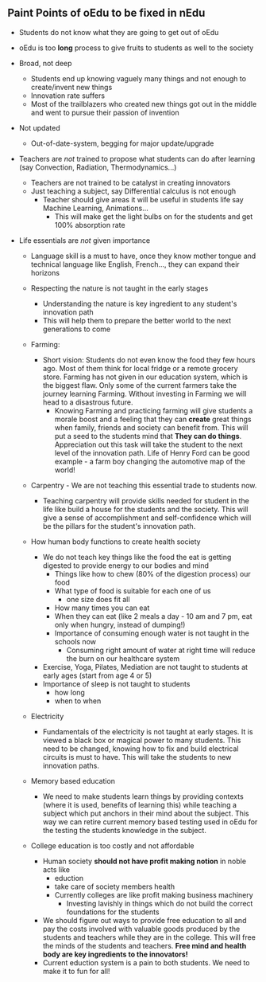 ## Paint Points of oEdu to be fixed in nEdu

- Students do not know what they are going to get out of oEdu
- oEdu is too **long** process to give fruits to students as well to the society
- Broad, not deep
    - Students end up knowing vaguely many things and not enough to create/invent new things
    - Innovation rate suffers
    - Most of the trailblazers who created new things got out in the middle and went to pursue their passion of invention

- Not updated
    - Out-of-date-system, begging for major update/upgrade

- Teachers are *not* trained to propose what students can do after learning (say Convection, Radiation, Thermodynamics...)
    - Teachers are not trained to be catalyst in creating innovators
    - Just teaching a subject,  say Differential calculus is not enough
        - Teacher should give areas it will be useful in students life say Machine Learning, Animations...
            - This will make get the light bulbs on for the students and get 100% absorption rate

- Life essentials are *not* given importance
    - Language skill is a must to have, once they know mother tongue and technical language like English, French..., they can expand their horizons 
    - Respecting the nature is not taught in the early stages
        - Understanding the nature is key ingredient to any student's innovation path 
        - This will help them to prepare the better world to the next generations to come

    - Farming:
        - Short vision: Students do not even know the food they few hours ago. Most of them think for local fridge or a remote grocery store. Farming has not given in our education system, which is the biggest flaw. Only some of the  current farmers take the journey learning Farming. Without investing in Farming we will head to a disastrous future.
            - Knowing Farming and practicing farming will give students a morale boost and a feeling that they can **create** great things when family, friends and society can benefit from. This will put a seed to the students mind that **They can do things**. Appreciation out this task will take the student to the next level of the innovation path. Life of Henry Ford can be good example - a farm boy changing the automotive map of the world!

    - Carpentry - We are not teaching this essential trade to students now.
        - Teaching carpentry will provide skills needed for student in the life like build a house for the students and the society. This will give a sense of accomplishment and self-confidence which will be the pillars for the student's innovation path.
    
    - How human body functions to create health society
        - We do not teach key things like the food the eat is getting digested to provide energy to our bodies and mind
            - Things like how to chew (80% of the digestion process) our food
            - What type of food is suitable for each one of us
                - one size does fit all
            - How many times you can eat 
            - When they can eat (like 2 meals a day - 10 am and 7 pm, eat only when hungry, instead of dumping!)
            - Importance of consuming enough water is not taught in the schools now
                - Consuming right amount of water at right time will reduce the burn on our healthcare system
        - Exercise, Yoga, Pilates, Mediation are not taught to students at early ages (start from age 4 or 5)
        - Importance of sleep is not taught to students
            - how long 
            - when to when 

    - Electricity
        - Fundamentals of the electricity is not taught at early stages. It is viewed a black box or magical power to many students. This need to be changed, knowing how to fix and build electrical circuits is must to have. This will take the students to new innovation paths.

    - Memory based education
        - We need to make students learn things by providing contexts (where it is used, benefits of learning this) while teaching a subject which put anchors in their mind about the subject. This way we can retire current memory based testing used in oEdu for the testing the students knowledge in the subject.

    - College education is too costly and not affordable
        - Human society **should not have profit  making notion** in noble acts like
            - eduction 
            - take care of society members health
            - Currently colleges are like profit making business machinery 
                - Investing lavishly in things which do not build the correct foundations for the students 
        - We should figure out ways to provide free education to all and pay the costs involved with valuable goods produced by the students and teachers while they are in the college. This will free the minds of the students and teachers. **Free mind and health body are key ingredients to the innovators!** 
        - Current eduction system is a pain to both students. We need to make it to fun for all!

